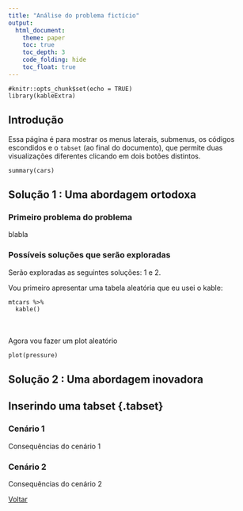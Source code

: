 ```yaml
---
title: "Análise do problema fictício"
output: 
  html_document:
    theme: paper 
    toc: true
    toc_depth: 3
    code_folding: hide
    toc_float: true
---
```


```{r setup, include=FALSE}
#knitr::opts_chunk$set(echo = TRUE)
library(kableExtra)
```

## Introdução

Essa página é para mostrar os menus laterais, submenus, os códigos escondidos e o `tabset` (ao final do documento), que permite duas visualizações diferentes clicando em dois botões distintos.


```{r cars}
summary(cars)
```


## Solução 1 : Uma abordagem ortodoxa

### Primeiro problema do problema

blabla

### Possíveis soluções que serão exploradas

Serão exploradas as seguintes soluções: 1 e 2. 


Vou primeiro apresentar uma tabela aleatória que eu usei o kable:



```{r mtcars}
mtcars %>%
  kable()
```



<br><br>Agora vou fazer um plot aleatório



```{r pressure}
plot(pressure)
```

## Solução 2 : Uma abordagem inovadora

## Inserindo uma tabset {.tabset}

### Cenário 1

Consequências do cenário 1

### Cenário 2

Consequências do cenário 2

[Voltar]()
